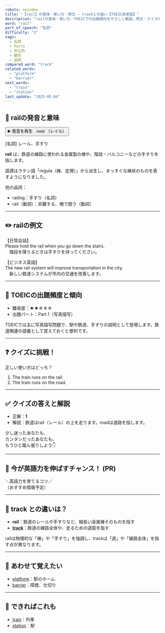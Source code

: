 ```yaml
---
robots: noindex
title: "【rail】の意味・使い方・例文 ― trackとの違い【TOEIC英単語】"
description: "railの意味・使い方・TOEICでの出題傾向をやさしく解説。例文・クイズ付きでtrackとの違いもわかりやすく学べます。"
word: "rail"
part_of_speech: "名詞"
difficulty: "2"
tags:
  - 名詞
  - Part1
  - 中立的
  - 観光
  - 説明
compared_word: "track"
related_words:
  - "platform"
  - "barrier"
next_words:
  - "train"
  - "station"
last_update: "2025-05-04"
---
```


## 🔰 railの発音と意味

<button class="play-audio" onclick="playTTS('rail')">
  <span class="play-audio-main">
    ▶️ 発音を再生　/reɪl/
  </span>
  <span class="play-audio-sub">
    （レイル）
  </span>
</button>

[名詞] レール、手すり

**rail** は、鉄道の線路に使われる金属製の棒や、階段・バルコニーなどの手すりを指します。

語源はラテン語「regula（棒、定規）」から派生し、まっすぐな棒状のものを表すようになりました。

他の品詞：  
- railing：手すり（名詞）
- rail（動詞）：非難する、柵で囲う（動詞）

---

## ✏️ railの例文

【日常会話】  
Please hold the rail when you go down the stairs.  
　階段を降りるときは手すりを持ってください。

【ビジネス英語】  
The new rail system will improve transportation in the city.  
　新しい鉄道システムが市内の交通を改善します。

---

## 🎯 TOEICの出題頻度と傾向

- 難易度：★★☆☆☆
- 出題パート：Part 1（写真描写）

TOEICでは主に写真描写問題で、駅や鉄道、手すりの説明として登場します。鉄道関連の語彙として覚えておくと便利です。

---

## ❓ クイズに挑戦！

正しい使い方はどっち？

1. The train runs on the rail.  
2. The train runs on the road.

---

## ✅ クイズの答えと解説

- 正解：**1**
- 解説：鉄道はrail（レール）の上を走ります。roadは道路を指します。

少し迷ったあなたも、  
カンタンだったあなたも、  
もうひと踏ん張りしよう👇️

---

## 🚀 今が英語力を伸ばすチャンス！ (PR)

<div class="info-center">
＼英語力を育てるコツ／<br>  
（おすすめ情報予定）
</div>

---

## 🤔  track との違いは？

- **rail**：鉄道のレールや手すりなど、細長い金属棒そのものを指す
- **[track](/word/track/)**：鉄道の線路全体や、走るための道筋を指す

railは物理的な「棒」や「手すり」を強調し、trackは「道」や「線路全体」を指す点が異なります。

---

## 🧩 あわせて覚えたい

- [platform](/word/platform/)：駅のホーム
- [barrier](/word/barrier/)：障壁、仕切り

---

## 📖 できればこれも

- [train](/word/train/)：列車
- [station](/word/station/)：駅

<!-- cvid: aid04_bid04 -->
